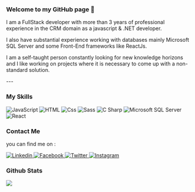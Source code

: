 ### Welcome to my GitHub page 👋

<p>I am a FullStack developer with more than 3 years of professional experience in the CRM domain as a javascript & .NET developer.</p>
<p>I also have substantial experience working with databases mainly Microsoft SQL Server and some Front-End frameworks like ReactJs.</p>
<p>I am a self-taught person constantly looking for new knowledge horizons and I like working on projects where it is necessary to come up with a non-standard solution.</p>
---

### My Skills

<p>
  <img alt="JavaScript" src="https://img.shields.io/badge/JavaScript-F7DF1E?logo=javascript&logoColor=white&style=for-the-badge" />
  <img alt="HTML" src="https://img.shields.io/badge/HTML-E34F26?logo=html5&logoColor=white&style=for-the-badge" />
  <img alt="Css" src="https://img.shields.io/badge/CSS-1572B6?logo=css3&logoColor=white&style=for-the-badge" />
  <img alt="Sass" src="https://img.shields.io/badge/Sass-CC6699?logo=sass&logoColor=white&style=for-the-badge" />
  <img alt="C Sharp" src="https://img.shields.io/badge/C%23-239120?logo=c-sharp&logoColor=white&style=for-the-badge" />
  <img alt="Microsoft SQL Server" src="https://img.shields.io/badge/SQL-CC2927?logo=Microsoft-SQL-Server&logoColor=white&style=for-the-badge" />
  <img alt="React" src="https://img.shields.io/badge/React-61DAFB?logo=react&logoColor=white&style=for-the-badge" />
</p>

### Contact Me

<p>you can find me on :</p>

<p>
  <a href="https://www.linkedin.com/in/werdien-jihed/">
    <img alt="Linkedin" src="https://img.shields.io/badge/linkedin-0077B5?logo=linkedin&logoColor=white&style=for-the-badge" />
  </a>
  <a href="https://www.facebook.com/werdien.jihed/">
    <img alt="Facebook" src="https://img.shields.io/badge/facebook-1877F2?logo=facebook&logoColor=white&style=for-the-badge" />
  </a>
  <a href="https://twitter.com/werdien_jihed">
    <img alt="Twitter" src="https://img.shields.io/badge/Twitter-1DA1F2?logo=twitter&logoColor=white&style=for-the-badge" />
  </a>
  <a href="https://www.instagram.com/werdien_jihed/">
    <img alt="Instagram" src="https://img.shields.io/badge/Instagram-E4405F?logo=instagram&logoColor=white&style=for-the-badge" />
  </a>
</p>

### Github Stats

<img align="center" src="https://github-readme-stats.vercel.app/api?username=WerdienJihed&count_private=true&title_color=FD9047&icon_color=FD9047&text_color=0C2233&custom_title=Werdien+Jihed's+GitHub+Stats&show_icons=true" />
